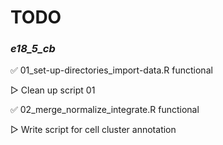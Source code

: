 # TODO

### *e18_5_cb*

✅︎ 01_set-up-directories_import-data.R functional

▷ Clean up script 01

✅︎ 02_merge_normalize_integrate.R functional

▷ Write script for cell cluster annotation
